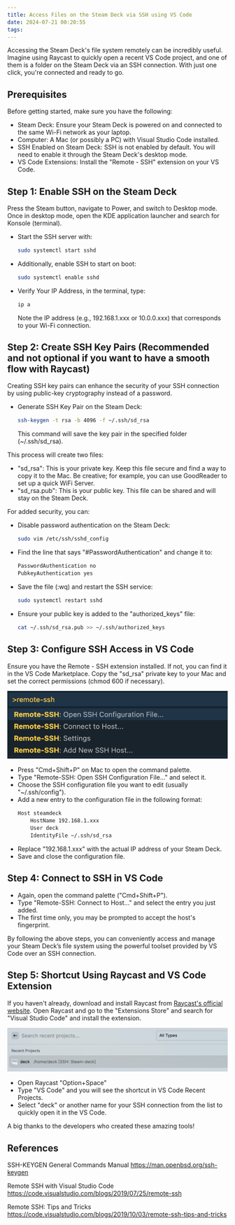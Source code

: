 ```yaml
---
title: Access Files on the Steam Deck via SSH using VS Code
date: 2024-07-21 00:20:55
tags:
---
```


Accessing the Steam Deck's file system remotely can be incredibly useful. Imagine using Raycast to quickly open a recent VS Code project, and one of them is a folder on the Steam Deck via an SSH connection. With just one click, you're connected and ready to go.

## Prerequisites

Before getting started, make sure you have the following:

- Steam Deck: Ensure your Steam Deck is powered on and connected to the same Wi-Fi network as your laptop.
- Computer: A Mac (or possibly a PC) with Visual Studio Code installed.
- SSH Enabled on Steam Deck: SSH is not enabled by default. You will need to enable it through the Steam Deck's desktop mode.
- VS Code Extensions: Install the "Remote - SSH" extension on your VS Code.

## Step 1: Enable SSH on the Steam Deck

Press the Steam button, navigate to Power, and switch to Desktop mode. Once in desktop mode, open the KDE application launcher and search for Konsole (terminal).

- Start the SSH server with:
  ```bash
  sudo systemctl start sshd
  ```
- Additionally, enable SSH to start on boot:
  ```bash
  sudo systemctl enable sshd
  ```
- Verify Your IP Address, in the terminal, type:
  ```bash
  ip a
  ```
  Note the IP address (e.g., 192.168.1.xxx or 10.0.0.xxx) that corresponds to your Wi-Fi connection.

## Step 2: Create SSH Key Pairs (Recommended and not optional if you want to have a smooth flow with Raycast)

Creating SSH key pairs can enhance the security of your SSH connection by using public-key cryptography instead of a password.

- Generate SSH Key Pair on the Steam Deck:
  ```bash
  ssh-keygen -t rsa -b 4096 -f ~/.ssh/sd_rsa
  ```
  This command will save the key pair in the specified folder (~/.ssh/sd_rsa).

This process will create two files:

- "sd_rsa": This is your private key. Keep this file secure and find a way to copy it to the Mac. Be creative; for example, you can use GoodReader to set up a quick WiFi Server.
- "sd_rsa.pub": This is your public key. This file can be shared and will stay on the Steam Deck.

For added security, you can:

- Disable password authentication on the Steam Deck:
  ```bash
  sudo vim /etc/ssh/sshd_config
  ```
- Find the line that says "#PasswordAuthentication" and change it to:
  ```bash
  PasswordAuthentication no
  PubkeyAuthentication yes
  ```
- Save the file (:wq) and restart the SSH service:
  ```bash
  sudo systemctl restart sshd
  ```
- Ensure your public key is added to the "authorized_keys" file:
  ```bash
  cat ~/.ssh/sd_rsa.pub >> ~/.ssh/authorized_keys
  ```

## Step 3: Configure SSH Access in VS Code

Ensure you have the Remote - SSH extension installed. If not, you can find it in the VS Code Marketplace. Copy the "sd_rsa" private key to your Mac and set the correct permissions (chmod 600 if necessary).

![](/img/remote-ssh-vscode.png)

- Press "Cmd+Shift+P" on Mac to open the command palette.
- Type "Remote-SSH: Open SSH Configuration File..." and select it.
- Choose the SSH configuration file you want to edit (usually "~/.ssh/config").
- Add a new entry to the configuration file in the following format:
  ```bash
  Host steamdeck
      HostName 192.168.1.xxx
      User deck
      IdentityFile ~/.ssh/sd_rsa
  ```
- Replace "192.168.1.xxx" with the actual IP address of your Steam Deck.
- Save and close the configuration file.

## Step 4: Connect to SSH in VS Code

- Again, open the command palette ("Cmd+Shift+P").
- Type "Remote-SSH: Connect to Host..." and select the entry you just added.
- The first time only, you may be prompted to accept the host's fingerprint.

By following the above steps, you can conveniently access and manage your Steam Deck’s file system using the powerful toolset provided by VS Code over an SSH connection.

## Step 5: Shortcut Using Raycast and VS Code Extension

If you haven't already, download and install Raycast from [Raycast's official website](https://www.raycast.com/). Open Raycast and go to the "Extensions Store" and search for "Visual Studio Code" and install the extension.

![](/img/raycast-recent-vscode-projects.png)

- Open Raycast "Option+Space"
- Type "VS Code" and you will see the shortcut in VS Code Recent Projects.
- Select "deck" or another name for your SSH connection from the list to quickly open it in the VS Code.

A big thanks to the developers who created these amazing tools!

## References

SSH-KEYGEN General Commands Manual
https://man.openbsd.org/ssh-keygen

Remote SSH with Visual Studio Code
https://code.visualstudio.com/blogs/2019/07/25/remote-ssh

Remote SSH: Tips and Tricks
https://code.visualstudio.com/blogs/2019/10/03/remote-ssh-tips-and-tricks
